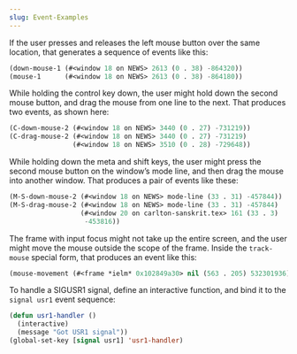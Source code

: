 ```yaml
---
slug: Event-Examples
---
```


If the user presses and releases the left mouse button over the same location, that generates a sequence of events like this:

```lisp
(down-mouse-1 (#<window 18 on NEWS> 2613 (0 . 38) -864320))
(mouse-1      (#<window 18 on NEWS> 2613 (0 . 38) -864180))
```

While holding the control key down, the user might hold down the second mouse button, and drag the mouse from one line to the next. That produces two events, as shown here:

```lisp
(C-down-mouse-2 (#<window 18 on NEWS> 3440 (0 . 27) -731219))
(C-drag-mouse-2 (#<window 18 on NEWS> 3440 (0 . 27) -731219)
                (#<window 18 on NEWS> 3510 (0 . 28) -729648))
```

While holding down the meta and shift keys, the user might press the second mouse button on the window’s mode line, and then drag the mouse into another window. That produces a pair of events like these:

```lisp
(M-S-down-mouse-2 (#<window 18 on NEWS> mode-line (33 . 31) -457844))
(M-S-drag-mouse-2 (#<window 18 on NEWS> mode-line (33 . 31) -457844)
                  (#<window 20 on carlton-sanskrit.tex> 161 (33 . 3)
                   -453816))
```

The frame with input focus might not take up the entire screen, and the user might move the mouse outside the scope of the frame. Inside the `track-mouse` special form, that produces an event like this:

```lisp
(mouse-movement (#<frame *ielm* 0x102849a30> nil (563 . 205) 532301936))
```

To handle a SIGUSR1 signal, define an interactive function, and bind it to the `signal usr1` event sequence:

```lisp
(defun usr1-handler ()
  (interactive)
  (message "Got USR1 signal"))
(global-set-key [signal usr1] 'usr1-handler)
```
